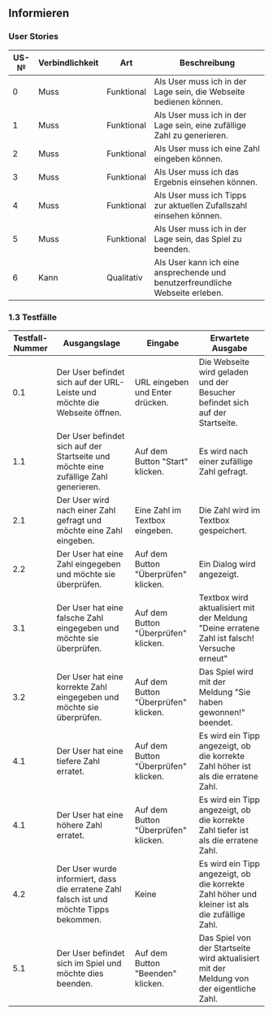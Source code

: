 ## Informieren

### User Stories

| US-№ | Verbindlichkeit | Art          | Beschreibung                                                       |
| ---- | --------------- | ------------ | ------------------------------------------------------------------|
| 0    | Muss            | Funktional   | Als User muss ich in der Lage sein, die Webseite bedienen können. |
| 1    | Muss            | Funktional   | Als User muss ich in der Lage sein, eine zufällige Zahl zu generieren. |
| 2    | Muss            | Funktional   | Als User muss ich eine Zahl eingeben können. |
| 3    | Muss            | Funktional   | Als User muss ich das Ergebnis einsehen können. |
| 4    | Muss            | Funktional   | Als User muss ich Tipps zur aktuellen Zufallszahl einsehen können. |
| 5    | Muss            | Funktional   | Als User muss ich in der Lage sein, das Spiel zu beenden. |
| 6    | Kann            | Qualitativ   | Als User kann ich eine ansprechende und benutzerfreundliche Webseite erleben. |




### 1.3 Testfälle

| Testfall-Nummer | Ausgangslage                                                                  | Eingabe                                  | Erwartete Ausgabe                                                     |
| --------------- | ----------------------------------------------------------------------------- | ---------------------------------------- | --------------------------------------------------------------------- |
| 0.1             | Der User befindet sich auf der URL-Leiste und möchte die Webseite öffnen.                      | URL eingeben und Enter drücken.    | Die Webseite wird geladen und der Besucher befindet sich auf der Startseite.    |
| 1.1             | Der User befindet sich auf der Startseite und möchte eine zufällige Zahl generieren.                    | Auf dem Button "Start" klicken. | Es wird nach einer zufällige Zahl gefragt. |
| 2.1             | Der User wird nach einer Zahl gefragt und möchte eine Zahl eingeben.                     | Eine Zahl im Textbox eingeben.                      | Die Zahl wird im Textbox gespeichert.     |
| 2.2             | Der User hat eine Zahl eingegeben und möchte sie überprüfen.                               | Auf dem Button "Überprüfen" klicken.                                           | Ein Dialog wird angezeigt.                                           |
| 3.1             | Der User hat eine falsche Zahl eingegeben und möchte sie überprüfen.                               | Auf dem Button "Überprüfen" klicken.                                          | Textbox wird aktualisiert mit der Meldung "Deine erratene Zahl ist falsch! Versuche erneut"                                           |
| 3.2             | Der User hat eine korrekte Zahl eingegeben und möchte sie überprüfen.                               | Auf dem Button "Überprüfen" klicken.                                          | Das Spiel wird mit der Meldung "Sie haben gewonnen!" beendet.                                         |
| 4.1             | Der User hat eine tiefere Zahl erratet.               | Auf dem Button "Überprüfen" klicken.     | Es wird ein Tipp angezeigt, ob die korrekte Zahl höher ist als die erratene Zahl.     |
| 4.1             | Der User hat eine höhere Zahl erratet.               | Auf dem Button "Überprüfen" klicken.     | Es wird ein Tipp angezeigt, ob die korrekte Zahl tiefer ist als die erratene Zahl.     |
| 4.2             | Der User wurde informiert, dass die erratene Zahl falsch ist und möchte Tipps bekommen.               | Keine     | Es wird ein Tipp angezeigt, ob die korrekte Zahl höher und kleiner ist als die zufällige Zahl.     |
| 5.1             | Der User befindet sich im Spiel und möchte dies beenden. | Auf dem Button "Beenden" klicken.         | Das Spiel von der Startseite wird aktualisiert mit der Meldung von der eigentliche Zahl.         |
